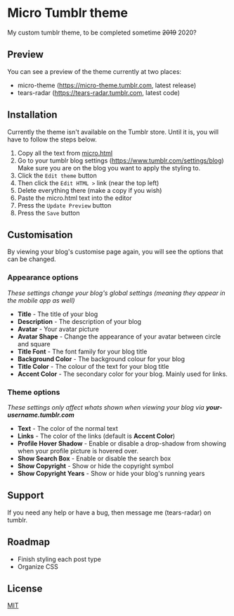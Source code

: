 Micro Tumblr theme
==================

My custom tumblr theme, to be completed sometime ~~2019~~ 2020?

Preview
-------

You can see a preview of the theme currently at two places:

* micro-theme (https://micro-theme.tumblr.com, latest release)
* tears-radar (https://tears-radar.tumblr.com, latest code)

Installation
------------

Currently the theme isn't available on the Tumblr store. Until it is, you will
have to follow the steps below.

1. Copy all the text from [micro.html](micro.html)
2. Go to your tumblr blog settings (https://www.tumblr.com/settings/blog)  
    Make sure you are on the blog you want to apply the styling to.
3. Click the `Edit theme` button
4. Then click the `Edit HTML >` link (near the top left)
5. Delete everything there (make a copy if you wish)
6. Paste the micro.html text into the editor
7. Press the `Update Preview` button
8. Press the `Save` button

Customisation
-------------

By viewing your blog's customise page again, you will see the options that can
be changed.

### Appearance options

*These settings change your blog's global settings (meaning they appear in the
mobile app as well)*

- **Title** - The title of your blog
- **Description** - The description of your blog
- **Avatar** - Your avatar picture
- **Avatar Shape** - Change the appearance of your avatar between circle and
square
- **Title Font** - The font family for your blog title
- **Background Color** - The background colour for your blog
- **Title Color** - The colour of the text for your blog title
- **Accent Color** - The secondary color for your blog. Mainly used for links.

### Theme options

*These settings only affect whats shown when viewing your blog via
__your-username.tumblr.com__*

- **Text** - The color of the normal text
- **Links** - The color of the links (default is **Accent Color**)
- **Profile Hover Shadow** - Enable or disable a drop-shadow from showing when
your profile picture is hovered over.
- **Show Search Box** - Enable or disable the search box
- **Show Copyright** - Show or hide the copyright symbol
- **Show Copyright Years** -  Show or hide your blog's running years

Support
-------

If you need any help or have a bug, then message me (tears-radar) on tumblr.

Roadmap
-------

* Finish styling each post type
* Organize CSS

License
-------

[MIT](LICENSE)

